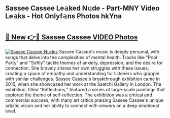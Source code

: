 ## Sassee Cassee Le𝚊ked N𝚞de - Part-MNY Video Le𝚊ks - Hot Onlyf𝚊ns Photos hkYna

# <h2><a href="http://ab92463.deff.icu/?id=Sassee+Cassee">🔗 New 👉🔴 Sassee Cassee VIDEO Photos</a></h2>

[![Sassee Cassee N𝚞des](https://i.imgur.com/rIISA9y.gif)](http://ab92463.deff.icu/?id=Sassee+Cassee)
Sassee Cassee's music is deeply personal, with songs that delve into the complexities of mental health. Tracks like "Pool Party" and "Softly" tackle themes of anxiety, depression, and the desire for connection. She bravely shares her own struggles with these issues, creating a space of empathy and understanding for listeners who grapple with similar challenges. Sassee Cassee's breakthrough exhibition came in 2015, when she showcased her work at the Saatchi Gallery in London. The exhibition, titled "Reflections," featured a series of large-scale paintings that explored the theme of self-reflection. The exhibition was a critical and commercial success, with many art critics praising Sassee Cassee's unique artistic vision and her ability to connect with viewers on a deep emotional level.
